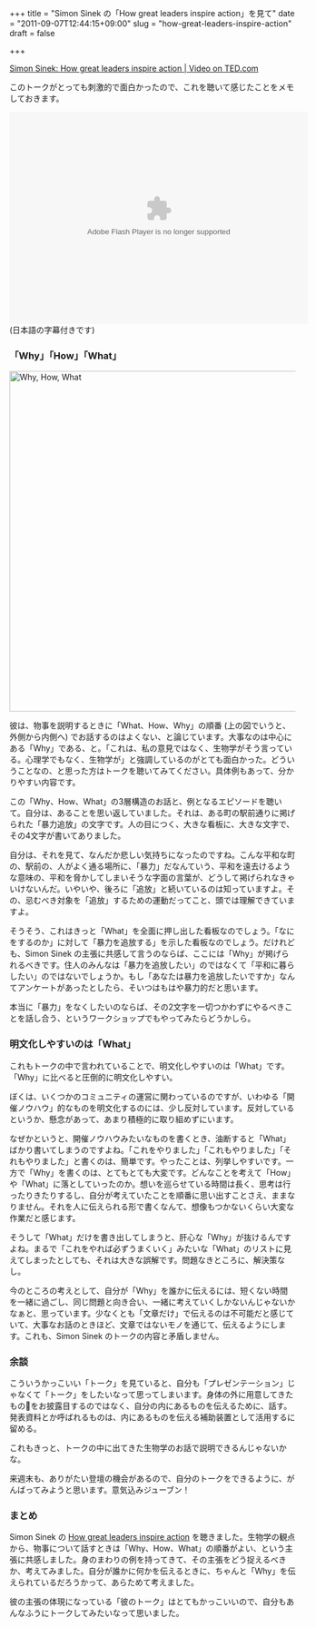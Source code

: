 +++
title = "Simon Sinek の「How great leaders inspire action」を見て"
date = "2011-09-07T12:44:15+09:00"
slug = "how-great-leaders-inspire-action"
draft = false

+++

<p><a href="http://www.ted.com/talks/simon_sinek_how_great_leaders_inspire_action.html" title="Simon Sinek: How great leaders inspire action | Video on TED.com">Simon Sinek: How great leaders inspire action | Video on TED.com</a></p>
<p>このトークがとっても刺激的で面白かったので、これを聴いて感じたことをメモしておきます。</p>
<p><object width="526" height="374"><param name="movie" value="http://video.ted.com/assets/player/swf/EmbedPlayer.swf"></param><param name="allowFullScreen" value="true" /><param name="allowScriptAccess" value="always"/><param name="wmode" value="transparent"></param><param name="bgColor" value="#ffffff"></param><param name="flashvars" value="vu=http://video.ted.com/talk/stream/2009X/Blank/SimonSinek_2009X-320k.mp4&#038;su=http://images.ted.com/images/ted/tedindex/embed-posters/SimonSinek-2009X.embed_thumbnail.jpg&#038;vw=512&#038;vh=288&#038;ap=0&#038;ti=848&#038;lang=jpn&#038;introDuration=15330&#038;adDuration=4000&#038;postAdDuration=830&#038;adKeys=talk=simon_sinek_how_great_leaders_inspire_action;year=2009;theme=not_business_as_usual;theme=unconventional_explanations;theme=a_taste_of_tedx;event=TEDxPuget+Sound+;tag=Business;tag=bullseye;tag=entrepreneur;tag=leadership;tag=sales;tag=selling;tag=success;&#038;preAdTag=tconf.ted/embed;tile=1;sz=512x288;" /><embed src="http://video.ted.com/assets/player/swf/EmbedPlayer.swf" pluginspace="http://www.macromedia.com/go/getflashplayer" type="application/x-shockwave-flash" wmode="transparent" bgColor="#ffffff" width="526" height="374" allowFullScreen="true" allowScriptAccess="always" flashvars="vu=http://video.ted.com/talk/stream/2009X/Blank/SimonSinek_2009X-320k.mp4&#038;su=http://images.ted.com/images/ted/tedindex/embed-posters/SimonSinek-2009X.embed_thumbnail.jpg&#038;vw=512&#038;vh=288&#038;ap=0&#038;ti=848&#038;lang=jpn&#038;introDuration=15330&#038;adDuration=4000&#038;postAdDuration=830&#038;adKeys=talk=simon_sinek_how_great_leaders_inspire_action;year=2009;theme=not_business_as_usual;theme=unconventional_explanations;theme=a_taste_of_tedx;event=TEDxPuget+Sound+;tag=Business;tag=bullseye;tag=entrepreneur;tag=leadership;tag=sales;tag=selling;tag=success;&#038;preAdTag=tconf.ted/embed;tile=1;sz=512x288;"></embed></object><br />
(日本語の字幕付きです)</p>
<h3>「Why」「How」「What」</h3>
<p><img src="http://s3-ap-northeast-1.amazonaws.com/assets29/golden-circle.png" alt="Why, How, What" width="600" height="600" /></p>
<p>彼は、物事を説明するときに「What、How、Why」の順番 (上の図でいうと、外側から内側へ) でお話するのはよくない、と論じています。大事なのは中心にある「Why」である、と。「これは、私の意見ではなく、生物学がそう言っている。心理学でもなく、生物学が」と強調しているのがとても面白かった。どういうことなの、と思った方はトークを聴いてみてください。具体例もあって、分かりやすい内容です。</p>
<p>この「Why、How、What」の3層構造のお話と、例となるエピソードを聴いて。自分は、あることを思い返していました。それは、ある町の駅前通りに掲げられた「暴力追放」の文字です。人の目につく、大きな看板に、大きな文字で、その4文字が書いてありました。</p>
<p>自分は、それを見て、なんだか悲しい気持ちになったのですね。こんな平和な町の、駅前の、人がよく通る場所に、「暴力」だなんていう、平和を遠去けるような意味の、平和を脅かしてしまいそうな字面の言葉が、どうして掲げられなきゃいけないんだ。いやいや、後ろに「追放」と続いているのは知っていますよ。その、忌むべき対象を「追放」するための運動だってこと、頭では理解できていますよ。</p>
<p>そうそう、これはきっと「What」を全面に押し出した看板なのでしょう。「なにをするのか」に対して「暴力を追放する」を示した看板なのでしょう。だけれども、Simon Sinek の主張に共感して言うのならば、ここには「Why」が掲げられるべきです。住人のみんなは「暴力を追放したい」のではなくて「平和に暮らしたい」のではないでしょうか。もし「あなたは暴力を追放したいですか」なんてアンケートがあったとしたら、そいつはもはや暴力的だと思います。</p>
<p>本当に「暴力」をなくしたいのならば、その2文字を一切つかわずにやるべきことを話し合う、というワークショップでもやってみたらどうかしら。</p>
<h3>明文化しやすいのは「What」</h3>
<p>これもトークの中で言われていることで、明文化しやすいのは「What」です。「Why」に比べると圧倒的に明文化しやすい。</p>
<p>ぼくは、いくつかのコミュニティの運営に関わっているのですが、いわゆる「開催ノウハウ」的なものを明文化するのには、少し反対しています。反対しているというか、懸念があって、あまり積極的に取り組めずにいます。</p>
<p>なぜかというと、開催ノウハウみたいなものを書くとき、油断すると「What」ばかり書いてしまうのですよね。「これをやりました」「これもやりました」「それもやりました」と書くのは、簡単です。やったことは、列挙しやすいです。一方で「Why」を書くのは、とてもとても大変です。どんなことを考えて「How」や「What」に落としていったのか。想いを巡らせている時間は長く、思考は行ったりきたりするし、自分が考えていたことを順番に思い出すことさえ、ままなりません。それを人に伝えられる形で書くなんて、想像もつかないくらい大変な作業だと感じます。</p>
<p>そうして「What」だけを書き出してしまうと、肝心な「Why」が抜けるんですよね。まるで「これをやれば必ずうまくいく」みたいな「What」のリストに見えてしまったとしても、それは大きな誤解です。問題なきところに、解決策なし。</p>
<p>今のところの考えとして、自分が「Why」を誰かに伝えるには、短くない時間を一緒に過ごし、同じ問題と向き合い、一緒に考えていくしかないんじゃないかなぁと、思っています。少なくとも「文章だけ」で伝えるのは不可能だと感じていて、大事なお話のときほど、文章ではないモノを通じて、伝えるようにします。これも、Simon Sinek のトークの内容と矛盾しません。</p>
<h3>余談</h3>
<p>こういうかっこいい「トーク」を見ていると、自分も「プレゼンテーション」じゃなくて「トーク」をしたいなって思ってしまいます。身体の外に用意してきたものをお披露目するのではなく、自分の内にあるものを伝えるために、話す。発表資料とか呼ばれるものは、内にあるものを伝える補助装置として活用するに留める。</p>
<p>これもきっと、トークの中に出てきた生物学のお話で説明できるんじゃないかな。</p>
<p>来週末も、ありがたい登壇の機会があるので、自分のトークをできるように、がんばってみようと思います。意気込みジューブン！</p>
<h3>まとめ</h3>
<p>Simon Sinek の <a href="http://www.ted.com/talks/simon_sinek_how_great_leaders_inspire_action.html" title="Simon Sinek: How great leaders inspire action | Video on TED.com">How great leaders inspire action</a> を聴きました。生物学の観点から、物事について話すときは「Why、How、What」の順番がよい、という主張に共感しました。身のまわりの例を持ってきて、その主張をどう捉えるべきか、考えてみました。自分が誰かに何かを伝えるときに、ちゃんと「Why」を伝えられているだろうかって、あらためて考えました。</p>
<p>彼の主張の体現になっている「彼のトーク」はとてもかっこいいので、自分もあんなふうにトークしてみたいなって思いました。</p>
